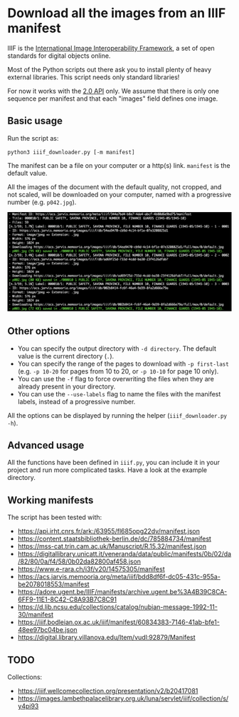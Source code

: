 # Download all the images from an IIIF manifest

IIIF is the [International Image Interoperability Framework](https://iiif.io/), a set of open standards for digital objects online.

Most of the Python scripts out there ask you to install plenty of heavy external libraries. This script needs only standard libraries!

For now it works with the [2.0 API](https://iiif.io/api/presentation/2.0) only. We assume that there is only one sequence per manifest and that each "images" field defines one image.

## Basic usage

Run the script as:

```
python3 iiif_downloader.py [-m manifest]
```

The manifest can be a file on your computer or a http(s) link. `manifest` is the default value.

All the images of the document with the default quality, not cropped, and not scaled, will be downloaded on your computer, named with a progressive number (e.g. `p042.jpg`).

![Screenshot of the downloader.](img.png)

## Other options

* You can specify the output directory with `-d directory`. The default value is the current directory (`.`).
* You can specify the range of the pages to download with `-p first-last` (e.g. `-p 10-20` for pages from 10 to 20, or `-p 10-10` for page 10 only).
* You can use the `-f` flag to force overwriting the files when they are already present in your directory.
* You can use the `--use-labels` flag to name the files with the manifest labels, instead of a progressive number.

All the options can be displayed by running the helper (`iiif_downloader.py -h`).

## Advanced usage

All the functions have been defined in `iiif.py`, you can include it in your project and run more complicated tasks. Have a look at the example directory.

## Working manifests
The script has been tested with:
- https://api.irht.cnrs.fr/ark:/63955/fl685opg22dv/manifest.json
- https://content.staatsbibliothek-berlin.de/dc/785884734/manifest
- https://mss-cat.trin.cam.ac.uk/Manuscript/R.15.32/manifest.json
- https://digitallibrary.unicatt.it/veneranda/data/public/manifests/0b/02/da/82/80/0a/f4/58/0b02da82800af458.json
- https://www.e-rara.ch/i3f/v20/14575305/manifest
- https://acs.jarvis.memooria.org/meta/iiif/bdd8df6f-dc05-431c-955a-be2078018553/manifest
- https://adore.ugent.be/IIIF/manifests/archive.ugent.be%3A4B39C8CA-6FF9-11E1-8C42-C8A93B7C8C91
- https://d.lib.ncsu.edu/collections/catalog/nubian-message-1992-11-30/manifest
- https://iiif.bodleian.ox.ac.uk/iiif/manifest/60834383-7146-41ab-bfe1-48ee97bc04be.json
- https://digital.library.villanova.edu/Item/vudl:92879/Manifest 

## TODO
Collections:
- https://iiif.wellcomecollection.org/presentation/v2/b20417081
- https://images.lambethpalacelibrary.org.uk/luna/servlet/iiif/collection/s/y4pi93
